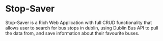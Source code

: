 # Stop-Saver
Stop-Saver is a Rich Web Application with full CRUD functionality that allows user to search for bus stops in dublin, using 
Dublin Bus API to pull the data from, and save information about their favourite buses.

